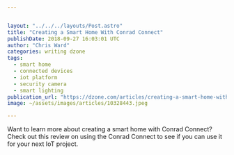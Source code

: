 ```yaml
---


layout: "../../../layouts/Post.astro"
title: "Creating a Smart Home With Conrad Connect"
publishDate: 2018-09-27 16:03:01 UTC
author: "Chris Ward"
categories: writing dzone
tags:
  - smart home
  - connected devices
  - iot platform
  - security camera
  - smart lighting
publication_url: "https://dzone.com/articles/creating-a-smart-home-with-conrad-connect"
image: ~/assets/images/articles/10328443.jpeg

---
```

Want to learn more about creating a smart home with Conrad Connect? Check out this review on using the Conrad Connect to see if you can use it for your next IoT project.

